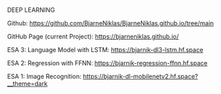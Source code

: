 DEEP LEARNING

Github: https://github.com/BjarneNiklas/BjarneNiklas.github.io/tree/main

GitHub Page (current Project): https://bjarneniklas.github.io/

ESA 3: Language Model with LSTM: https://bjarnik-dl3-lstm.hf.space

ESA 2: Regression with FFNN: https://bjarnik-regression-ffnn.hf.space

ESA 1: Image Recognition: https://bjarnik-dl-mobilenetv2.hf.space?__theme=dark
